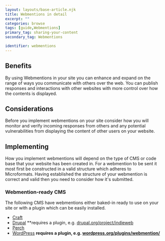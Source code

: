 ```yaml
---
layout: layouts/base-article.njk
title: Webmentions in detail
excerpt: ""
categories: browse
tags: [guide,Webmentions]
primary_tag: sharing-your-content
secondary_tag: Webmentions

identifier: webmentions
---
```

<h2 id="benefits">Benefits</h2>

By using Webmentions in your site you can enhance and expand on the range of ways you communicate with others over the web. You can publish responses and interactions with other websites with more control over how the contents is displayed.

<h2 id="use">Considerations</h2>

Before you implement webmentions on your site consider how you will monitor and verify incoming responses from others and any potential vulnerabilities from displaying the content of other users on your website.


<h2 id="implementation">Implementing</h2>

How you implement webmentions will depend on the type of CMS or code base that your website has been created in. For a webmention to be sent it most first be constructed in a valid structure which adheres to Microformats. Having established the structure of your webmention is correct and valid then you need to consider how it's submitted.

<h3 id="implementation-methods">Webmention-ready CMS</h3>

The following CMS have webmentions either baked-in ready to use on your site or with a plugin which can be easily installed.

- [Craft](https://craftcms.com/)
- [Drupal](https://www.drupal.org/) **requires a plugin, e.g. [drupal.org/project/indieweb](https://www.drupal.org/project/indieweb)
- [Perch](https://grabaperch.com/)
- [WordPress](https://wordpress.org/) **requires a plugin, e.g. [wordpress.org/plugins/webmention/](https://wordpress.org/plugins/webmention/)**
